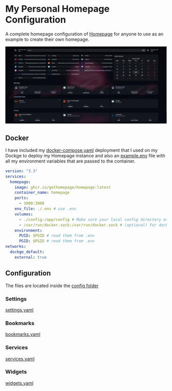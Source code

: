 # My Personal Homepage Configuration
A complete homepage configuration of [Homepage](https://gethomepage.dev/) for anyone to use as an example to create their own homepage.

![preview](images/homepage.png)

## Docker
I have included my [docker-compose.yaml](/docker/docker-compose.yaml) deployment that I used on my Dockge to deploy my Homepage instance and also an [example.env](/docker/.env) file with all my environment variables that are passed to the container. 

```yaml
version: "3.3"
services:
  homepage:
    image: ghcr.io/gethomepage/homepage:latest
    container_name: homepage
    ports:
      - 3000:3000
    env_file: ./.env # use .env
    volumes:
      - ./config:/app/config # Make sure your local config directory exists
      - /var/run/docker.sock:/var/run/docker.sock # (optional) For docker integrations, see alternative methods
    environment:
      PUID: $PUID # read them from .env
      PGID: $PGID # read them from .env
networks:
  dockge_default:
    external: true
```

## Configuration
The files are located inside the [config folder](/config)
### Settings
[settings.yaml](/config/settings.yaml)

### Bookmarks
[bookmarks.yaml](/config/bookmarks.yaml)

### Services
[services.yaml](/config/services.yaml)

### Widgets
[widgets.yaml](/config/widgets.yaml)
